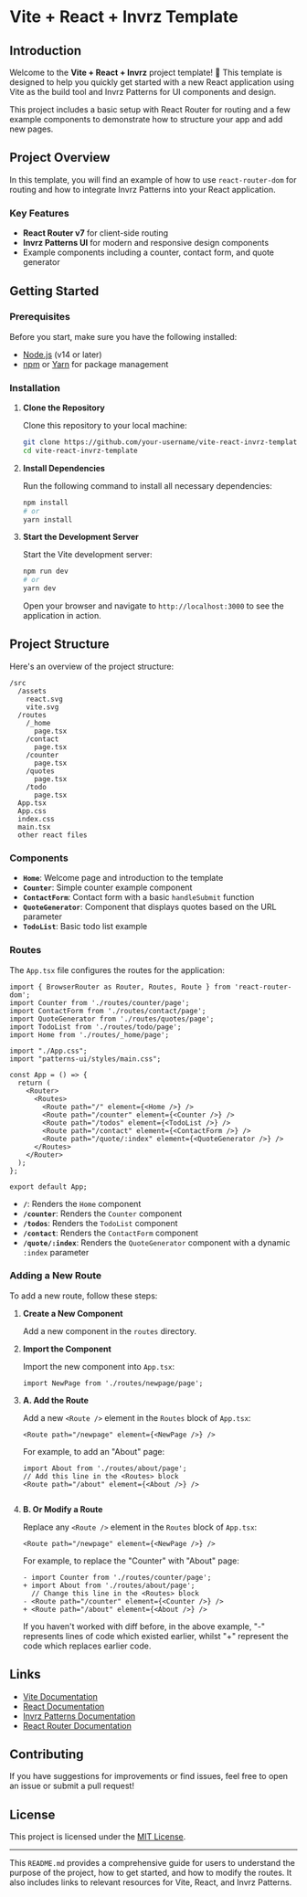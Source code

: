 # Vite + React + Invrz Template

## Introduction

Welcome to the **Vite + React + Invrz** project template! 🎉 This template is designed to help you quickly get started with a new React application using Vite as the build tool and Invrz Patterns for UI components and design.

This project includes a basic setup with React Router for routing and a few example components to demonstrate how to structure your app and add new pages.

## Project Overview

In this template, you will find an example of how to use `react-router-dom` for routing and how to integrate Invrz Patterns into your React application.

### Key Features

- **React Router v7** for client-side routing
- **Invrz Patterns UI** for modern and responsive design components
- Example components including a counter, contact form, and quote generator

## Getting Started

### Prerequisites

Before you start, make sure you have the following installed:

- [Node.js](https://nodejs.org/) (v14 or later)
- [npm](https://www.npmjs.com/) or [Yarn](https://yarnpkg.com/) for package management

### Installation

1. **Clone the Repository**

   Clone this repository to your local machine:

   ```bash
   git clone https://github.com/your-username/vite-react-invrz-template.git
   cd vite-react-invrz-template
   ```

2. **Install Dependencies**

   Run the following command to install all necessary dependencies:

   ```bash
   npm install
   # or
   yarn install
   ```

3. **Start the Development Server**

   Start the Vite development server:

   ```bash
   npm run dev
   # or
   yarn dev
   ```

   Open your browser and navigate to `http://localhost:3000` to see the application in action.

## Project Structure

Here's an overview of the project structure:

```
/src
  /assets
    react.svg
    vite.svg
  /routes
    /_home
      page.tsx
    /contact
      page.tsx
    /counter
      page.tsx
    /quotes
      page.tsx
    /todo
      page.tsx
  App.tsx
  App.css
  index.css
  main.tsx
  other react files
```

### Components

- **`Home`**: Welcome page and introduction to the template
- **`Counter`**: Simple counter example component
- **`ContactForm`**: Contact form with a basic `handleSubmit` function
- **`QuoteGenerator`**: Component that displays quotes based on the URL parameter
- **`TodoList`**: Basic todo list example

### Routes

The `App.tsx` file configures the routes for the application:

```tsx
import { BrowserRouter as Router, Routes, Route } from 'react-router-dom';
import Counter from './routes/counter/page';
import ContactForm from './routes/contact/page';
import QuoteGenerator from './routes/quotes/page';
import TodoList from './routes/todo/page';
import Home from './routes/_home/page';

import "./App.css";
import "patterns-ui/styles/main.css";

const App = () => {
  return (
    <Router>
      <Routes>
        <Route path="/" element={<Home />} />
        <Route path="/counter" element={<Counter />} />
        <Route path="/todos" element={<TodoList />} />
        <Route path="/contact" element={<ContactForm />} />
        <Route path="/quote/:index" element={<QuoteGenerator />} />
      </Routes>
    </Router>
  );
};

export default App;
```

- **`/`**: Renders the `Home` component
- **`/counter`**: Renders the `Counter` component
- **`/todos`**: Renders the `TodoList` component
- **`/contact`**: Renders the `ContactForm` component
- **`/quote/:index`**: Renders the `QuoteGenerator` component with a dynamic `:index` parameter

### Adding a New Route

To add a new route, follow these steps:

1. **Create a New Component**

   Add a new component in the `routes` directory.

2. **Import the Component**

   Import the new component into `App.tsx`:

   ```tsx
   import NewPage from './routes/newpage/page';
   ```

3. **A. Add the Route**

   Add a new `<Route />` element in the `Routes` block of `App.tsx`:

   ```tsx
   <Route path="/newpage" element={<NewPage />} />
   ```

   For example, to add an "About" page:

   ```tsx
   import About from './routes/about/page';
   // Add this line in the <Routes> block
   <Route path="/about" element={<About />} />
   ```
   ```

4. **B. Or Modify a Route**

   Replace any `<Route />` element in the `Routes` block of `App.tsx`:

   ```tsx
   <Route path="/newpage" element={<NewPage />} />
   ```

   For example, to replace the "Counter" with "About" page:

   ```tsx
   - import Counter from './routes/counter/page';
   + import About from './routes/about/page';
     // Change this line in the <Routes> block
   - <Route path="/counter" element={<Counter />} />
   + <Route path="/about" element={<About />} />
   ```
   If you haven't worked with diff before, in the above example, "-" represents lines of code which existed earlier, whilst "+" represent the code which replaces earlier code.

## Links

- [Vite Documentation](https://vitejs.dev/)
- [React Documentation](https://react.dev/)
- [Invrz Patterns Documentation](https://patterns.invrz.com/)
- [React Router Documentation](https://reactrouter.com/)

## Contributing

If you have suggestions for improvements or find issues, feel free to open an issue or submit a pull request!

## License

This project is licensed under the [MIT License](LICENSE).

---

This `README.md` provides a comprehensive guide for users to understand the purpose of the project, how to get started, and how to modify the routes. It also includes links to relevant resources for Vite, React, and Invrz Patterns.